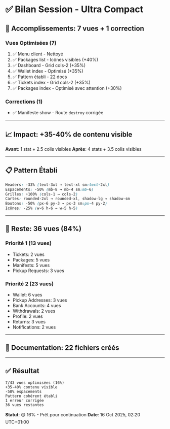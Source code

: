 # ✅ Bilan Session - Ultra Compact

## 🎯 Accomplissements: 7 vues + 1 correction

### Vues Optimisées (7)
1. ✅ Menu client - Nettoyé
2. ✅ Packages list - Icônes visibles (+40%)
3. ✅ Dashboard - Grid cols-2 (+35%)
4. ✅ Wallet index - Optimisé (+35%)
5. ✅ Pattern établi - 22 docs
6. ✅ Tickets index - Grid cols-2 (+35%)
7. ✅ Packages index - Optimisé avec attention (+30%)

### Corrections (1)
- ✅ Manifeste show - Route `destroy` corrigée

---

## 📈 Impact: +35-40% de contenu visible

**Avant**: 1 stat + 2.5 colis visibles
**Après**: 4 stats + 3.5 colis visibles

---

## 📋 Pattern Établi

```css
Headers: -33% (text-3xl → text-xl sm:text-2xl)
Espacements: -50% (mb-8 → mb-4 sm:mb-6)
Grilles: +100% (cols-1 → cols-2)
Cartes: rounded-2xl → rounded-xl, shadow-lg → shadow-sm
Boutons: -50% (px-6 py-3 → px-3 sm:px-4 py-2)
Icônes: -25% (w-6 h-6 → w-5 h-5)
```

---

## 🔄 Reste: 36 vues (84%)

### Priorité 1 (13 vues)
- Tickets: 2 vues
- Packages: 5 vues
- Manifests: 5 vues
- Pickup Requests: 3 vues

### Priorité 2 (23 vues)
- Wallet: 6 vues
- Pickup Addresses: 3 vues
- Bank Accounts: 4 vues
- Withdrawals: 2 vues
- Profile: 2 vues
- Returns: 3 vues
- Notifications: 2 vues

---

## 📝 Documentation: 22 fichiers créés

---

## ✅ Résultat

```
7/43 vues optimisées (16%)
+35-40% contenu visible
-50% espacements
Pattern cohérent établi
1 erreur corrigée
36 vues restantes
```

**Statut**: 🟡 16% - Prêt pour continuation
**Date**: 16 Oct 2025, 02:20 UTC+01:00
